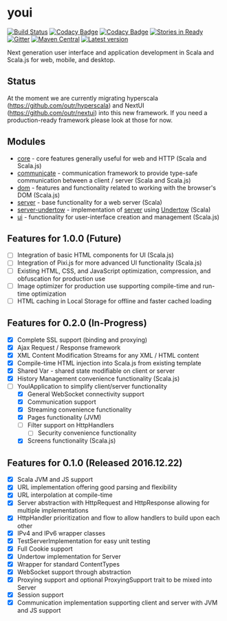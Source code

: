 # youi

[![Build Status](https://travis-ci.org/outr/youi.svg?branch=master)](https://travis-ci.org/outr/youi)
[![Codacy Badge](https://api.codacy.com/project/badge/Grade/c0425ea823824cd7ab60659e8b9542dc)](https://www.codacy.com/app/matthicks/youi?utm_source=github.com&amp;utm_medium=referral&amp;utm_content=outr/youi&amp;utm_campaign=Badge_Grade)
[![Codacy Badge](https://api.codacy.com/project/badge/Coverage/c0425ea823824cd7ab60659e8b9542dc)](https://www.codacy.com/app/matthicks/youi?utm_source=github.com&utm_medium=referral&utm_content=outr/youi&utm_campaign=Badge_Coverage)
[![Stories in Ready](https://badge.waffle.io/outr/youi.png?label=ready&title=Ready)](https://waffle.io/outr/youi)
[![Gitter](https://badges.gitter.im/Join%20Chat.svg)](https://gitter.im/outr/youi)
[![Maven Central](https://maven-badges.herokuapp.com/maven-central/io.youi/youi-core_2.12/badge.svg)](https://maven-badges.herokuapp.com/maven-central/io.youi/youi-core_2.12)
[![Latest version](https://index.scala-lang.org/outr/youi/youi-core/latest.svg)](https://index.scala-lang.org/outr/youi)

Next generation user interface and application development in Scala and Scala.js for web, mobile, and desktop.

## Status

At the moment we are currently migrating hyperscala (https://github.com/outr/hyperscala) and NextUI (https://github.com/outr/nextui)
into this new framework. If you need a production-ready framework please look at those for now.

## Modules

* [core](core) - core features generally useful for web and HTTP (Scala and Scala.js)
* [communicate](communicate) - communication framework to provide type-safe communication between a client / server (Scala and Scala.js)
* [dom](dom) - features and functionality related to working with the browser's DOM (Scala.js)
* [server](server) - base functionality for a web server (Scala)
* [server-undertow](serverUndertow) - implementation of [server](server) using [Undertow](http://undertow.io/) (Scala)
* [ui](ui) - functionality for user-interface creation and management (Scala.js)

## Features for 1.0.0 (Future)

* [ ] Integration of basic HTML components for UI (Scala.js)
* [ ] Integration of Pixi.js for more advanced UI functionality (Scala.js)
* [ ] Existing HTML, CSS, and JavaScript optimization, compression, and obfuscation for production use
* [ ] Image optimizer for production use supporting compile-time and run-time optimization
* [ ] HTML caching in Local Storage for offline and faster cached loading

## Features for 0.2.0 (In-Progress)

* [X] Complete SSL support (binding and proxying)
* [X] Ajax Request / Response framework
* [X] XML Content Modification Streams for any XML / HTML content
* [X] Compile-time HTML injection into Scala.js from existing template
* [X] Shared Var - shared state modifiable on client or server
* [X] History Management convenience functionality (Scala.js)
* [ ] YouIApplication to simplify client/server functionality
    * [X] General WebSocket connectivity support
    * [X] Communication support
    * [X] Streaming convenience functionality
    * [X] Pages functionality (JVM)
    * [ ] Filter support on HttpHandlers
        * [ ] Security convenience functionality
    * [X] Screens functionality (Scala.js)

## Features for 0.1.0 (Released 2016.12.22)

* [X] Scala JVM and JS support
* [X] URL implementation offering good parsing and flexibility
* [X] URL interpolation at compile-time
* [X] Server abstraction with HttpRequest and HttpResponse allowing for multiple implementations
* [X] HttpHandler prioritization and flow to allow handlers to build upon each other
* [X] IPv4 and IPv6 wrapper classes
* [X] TestServerImplementation for easy unit testing
* [X] Full Cookie support
* [X] Undertow implementation for Server
* [X] Wrapper for standard ContentTypes
* [X] WebSocket support through abstraction
* [X] Proxying support and optional ProxyingSupport trait to be mixed into Server
* [X] Session support
* [X] Communication implementation supporting client and server with JVM and JS support

